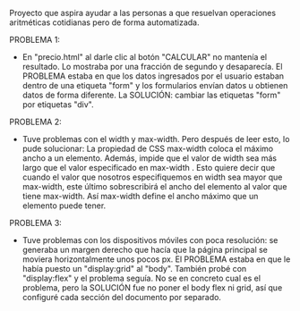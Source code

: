 Proyecto que aspira ayudar a las personas a que resuelvan operaciones 
aritméticas cotidianas pero de forma automatizada. 

PROBLEMA 1: 
* En "precio.html" al darle clic al botón "CALCULAR" no mantenía el 
resultado. Lo mostraba por una fracción de segundo y desaparecía. 
El PROBLEMA estaba en que los datos ingresados por el usuario estaban
dentro de una etiqueta "form" y los formularios envían datos u obtienen
datos de forma diferente. 
La SOLUCIÓN: cambiar las etiquetas "form" por etiquetas "div". 

PROBLEMA 2:
* Tuve problemas con el width y max-width. Pero después de leer esto, lo
pude solucionar:
La propiedad de CSS max-width coloca el máximo ancho a un elemento. 
Además, impide que el valor de width sea más largo que el valor especificado 
en max-width .
Esto quiere decir que cuando el valor que nosotros especifiquemos en width sea 
mayor que max-width, este último sobrescribirá el ancho del elemento al valor que 
tiene max-width. Así max-width define el ancho máximo que un elemento puede tener.

PROBLEMA 3:
* Tuve problemas con los dispositivos móviles con poca resolución: se generaba un
margen derecho que hacía que la página principal se moviera horizontalmente unos 
pocos px. 
El PROBLEMA estaba en que le había puesto un "display:grid" al "body". También probé
con "display:flex" y el problema seguía. 
No se en concreto cual es el problema, pero la SOLUCIÓN fue no poner el body flex ni
grid, así que configuré cada sección del documento por separado.  
